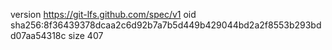 version https://git-lfs.github.com/spec/v1
oid sha256:8f36439378dcaa2c6d92b7a7b5d449b429044bd2a2f8553b293bdd07aa54318c
size 407
